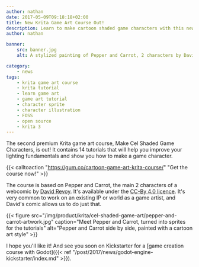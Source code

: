```yaml
---
author: nathan
date: 2017-05-09T09:18:18+02:00
title: New Krita Game Art Course Out!
description: Learn to make cartoon shaded game characters with this new Krita course. It also includes tutorials about art fundamentals.
author: nathan

banner:
    src: banner.jpg
    alt: A stylized painting of Pepper and Carrot, 2 characters by David Revoy, over a blue background

category:
    - news
tags:
    - krita game art course
    - krita tutorial
    - learn game art
    - game art tutorial
    - character sprite
    - character illustration
    - FOSS
    - open source
    - krita 3
---
```


The second premium Krita game art course, Make Cel Shaded Game Characters, is out! It contains 14 tutorials that will help you improve your lighting fundamentals and show you how to make a game character.

{{< calltoaction "https://gum.co/cartoon-game-art-krita-course/" "Get the course now!" >}}


The course is based on Pepper and Carrot, the main 2 characters of a webcomic by [David Revoy](http://davidrevoy.com/). It's available under the [CC-By 4.0 licence](https://creativecommons.org/licenses/by/4.0/). It's very common to work on an existing IP or world as a game artist, and David's comic allows us to do just that.

{{< figure
    src="/img/product/krita/cel-shaded-game-art/pepper-and-carrot-artwork.jpg"
    caption="Meet Pepper and Carrot, turned into sprites for the tutorials"
    alt="Pepper and Carrot side by side, painted with a cartoon art style" >}}

I hope you'll like it! And see you soon on Kickstarter for a [game creation course with Godot]({{< ref "/post/2017/news/godot-engine-kickstarter/index.md" >}}).
